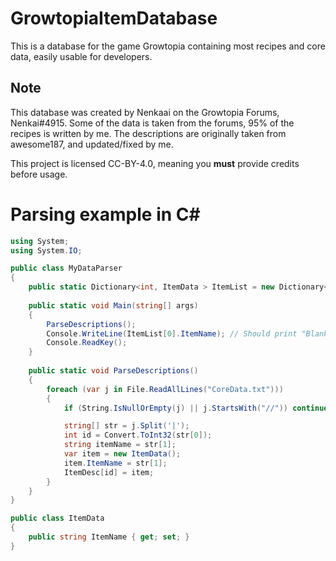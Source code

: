 # GrowtopiaItemDatabase
This is a database for the game Growtopia containing most recipes and core data, easily usable for developers.

## Note
This database was created by Nenkaai on the Growtopia Forums, Nenkai#4915. 
Some of the data is taken from the forums, 95% of the recipes is written by me.
The descriptions are originally taken from awesome187, and updated/fixed by me.

This project is licensed CC-BY-4.0, meaning you **must** provide credits before usage.

# Parsing example in C#

```csharp
using System;
using System.IO;

public class MyDataParser 
{
    public static Dictionary<int, ItemData > ItemList = new Dictionary<int, ItemData>();
    
	public static void Main(string[] args) 
	{
		ParseDescriptions();
		Console.WriteLine(ItemList[0].ItemName); // Should print "Blank"
		Console.ReadKey();
	}
	
    public static void ParseDescriptions() 
    {
		foreach (var j in File.ReadAllLines("CoreData.txt")))
		{
			if (String.IsNullOrEmpty(j) || j.StartsWith("//")) continue;

			string[] str = j.Split('|');
			int id = Convert.ToInt32(str[0]);
			string itemName = str[1];
			var item = new ItemData();
			item.ItemName = str[1];
			ItemDesc[id] = item;
		}
	}
}

public class ItemData 
{
    public string ItemName { get; set; }
}  
```


